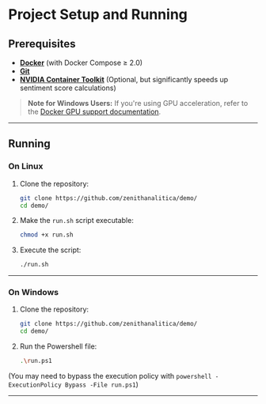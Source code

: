 # Project Setup and Running

## Prerequisites

* **[Docker](https://docs.docker.com/get-docker/)** (with Docker Compose ≥ 2.0)
* **[Git](https://git-scm.com/)**
* **[NVIDIA Container Toolkit](https://docs.nvidia.com/datacenter/cloud-native/container-toolkit/latest/install-guide.html)** (Optional, but significantly speeds up sentiment score calculations)

> **Note for Windows Users:**
> If you're using GPU acceleration, refer to the [Docker GPU support documentation](https://docs.docker.com/desktop/features/gpu/).

---

## Running

### On Linux

1. Clone the repository:

   ```bash
   git clone https://github.com/zenithanalitica/demo/
   cd demo/
   ```
2. Make the `run.sh` script executable:

   ```bash
   chmod +x run.sh
   ```
3. Execute the script:

   ```bash
   ./run.sh
   ```

---

### On Windows

1. Clone the repository:

   ```bash
   git clone https://github.com/zenithanalitica/demo/
   cd demo/
   ```
2. Run the Powershell file:

   ```bash
   .\run.ps1
   ```
(You may need to bypass the execution policy with `powershell -ExecutionPolicy Bypass -File run.ps1`)

---
